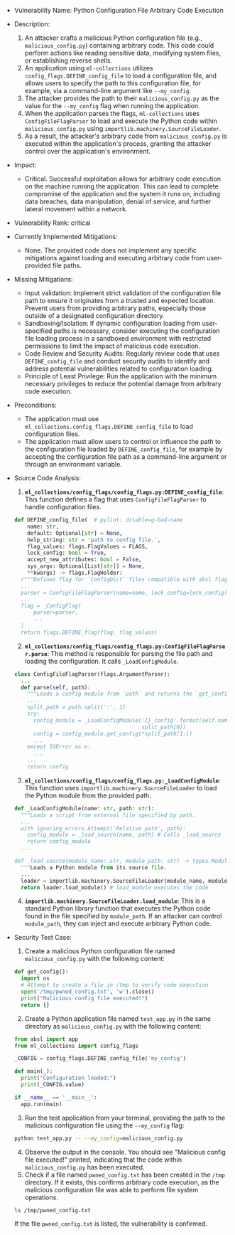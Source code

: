 - Vulnerability Name: Python Configuration File Arbitrary Code Execution
- Description:
    1. An attacker crafts a malicious Python configuration file (e.g., `malicious_config.py`) containing arbitrary code. This code could perform actions like reading sensitive data, modifying system files, or establishing reverse shells.
    2. An application using `ml-collections` utilizes `config_flags.DEFINE_config_file` to load a configuration file, and allows users to specify the path to this configuration file, for example, via a command-line argument like `--my_config`.
    3. The attacker provides the path to their `malicious_config.py` as the value for the `--my_config` flag when running the application.
    4. When the application parses the flags, `ml-collections` uses `ConfigFileFlagParser` to load and execute the Python code within `malicious_config.py` using `importlib.machinery.SourceFileLoader`.
    5. As a result, the attacker's arbitrary code from `malicious_config.py` is executed within the application's process, granting the attacker control over the application's environment.
- Impact:
    - Critical. Successful exploitation allows for arbitrary code execution on the machine running the application. This can lead to complete compromise of the application and the system it runs on, including data breaches, data manipulation, denial of service, and further lateral movement within a network.
- Vulnerability Rank: critical
- Currently Implemented Mitigations:
    - None. The provided code does not implement any specific mitigations against loading and executing arbitrary code from user-provided file paths.
- Missing Mitigations:
    - Input validation: Implement strict validation of the configuration file path to ensure it originates from a trusted and expected location. Prevent users from providing arbitrary paths, especially those outside of a designated configuration directory.
    - Sandboxing/Isolation: If dynamic configuration loading from user-specified paths is necessary, consider executing the configuration file loading process in a sandboxed environment with restricted permissions to limit the impact of malicious code execution.
    - Code Review and Security Audits: Regularly review code that uses `DEFINE_config_file` and conduct security audits to identify and address potential vulnerabilities related to configuration loading.
    - Principle of Least Privilege: Run the application with the minimum necessary privileges to reduce the potential damage from arbitrary code execution.
- Preconditions:
    - The application must use `ml_collections.config_flags.DEFINE_config_file` to load configuration files.
    - The application must allow users to control or influence the path to the configuration file loaded by `DEFINE_config_file`, for example by accepting the configuration file path as a command-line argument or through an environment variable.
- Source Code Analysis:
    1. **`ml_collections/config_flags/config_flags.py:DEFINE_config_file`**: This function defines a flag that uses `ConfigFileFlagParser` to handle configuration files.
    ```python
    def DEFINE_config_file(  # pylint: disable=g-bad-name
        name: str,
        default: Optional[str] = None,
        help_string: str = 'path to config file.',
        flag_values: flags.FlagValues = FLAGS,
        lock_config: bool = True,
        accept_new_attributes: bool = False,
        sys_argv: Optional[List[str]] = None,
        **kwargs) -> flags.FlagHolder:
      r"""Defines flag for `ConfigDict` files compatible with absl flags.
      ...
      parser = ConfigFileFlagParser(name=name, lock_config=lock_config)
      ...
      flag = _ConfigFlag(
          parser=parser,
          ...
      )
      return flags.DEFINE_flag(flag, flag_values)
    ```
    2. **`ml_collections/config_flags/config_flags.py:ConfigFileFlagParser.parse`**: This method is responsible for parsing the file path and loading the configuration. It calls `_LoadConfigModule`.
    ```python
    class ConfigFileFlagParser(flags.ArgumentParser):
      ...
      def parse(self, path):
        """Loads a config module from `path` and returns the `get_config()` result.
        ...
        split_path = path.split(':', 1)
        try:
          config_module = _LoadConfigModule('{}_config'.format(self.name),
                                            split_path[0])
          config = config_module.get_config(*split_path[1:])
          ...
        except IOError as e:
          ...
        ...
        return config
    ```
    3. **`ml_collections/config_flags/config_flags.py:_LoadConfigModule`**: This function uses `importlib.machinery.SourceFileLoader` to load the Python module from the provided path.
    ```python
    def _LoadConfigModule(name: str, path: str):
      """Loads a script from external file specified by path.
      ...
      with ignoring_errors.Attempt('Relative path', path):
        config_module = _load_source(name, path) # Calls _load_source
        return config_module
      ...

    def _load_source(module_name: str, module_path: str) -> types.ModuleType:
      """Loads a Python module from its source file.
      ...
      loader = importlib.machinery.SourceFileLoader(module_name, module_path) # SourceFileLoader is used here
      return loader.load_module() # load_module executes the code
    ```
    4. **`importlib.machinery.SourceFileLoader.load_module`**: This is a standard Python library function that executes the Python code found in the file specified by `module_path`. If an attacker can control `module_path`, they can inject and execute arbitrary Python code.

- Security Test Case:
    1. Create a malicious Python configuration file named `malicious_config.py` with the following content:
    ```python
    def get_config():
      import os
      # Attempt to create a file in /tmp to verify code execution
      open('/tmp/pwned_config.txt', 'w').close()
      print("Malicious config file executed!")
      return {}
    ```
    2. Create a Python application file named `test_app.py` in the same directory as `malicious_config.py` with the following content:
    ```python
    from absl import app
    from ml_collections import config_flags

    _CONFIG = config_flags.DEFINE_config_file('my_config')

    def main(_):
      print("Configuration loaded:")
      print(_CONFIG.value)

    if __name__ == '__main__':
      app.run(main)
    ```
    3. Run the test application from your terminal, providing the path to the malicious configuration file using the `--my_config` flag:
    ```bash
    python test_app.py -- --my_config=malicious_config.py
    ```
    4. Observe the output in the console. You should see "Malicious config file executed!" printed, indicating that the code within `malicious_config.py` has been executed.
    5. Check if a file named `pwned_config.txt` has been created in the `/tmp` directory. If it exists, this confirms arbitrary code execution, as the malicious configuration file was able to perform file system operations.
    ```bash
    ls /tmp/pwned_config.txt
    ```
    If the file `pwned_config.txt` is listed, the vulnerability is confirmed.